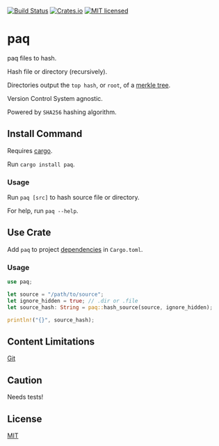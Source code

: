 [![Build Status](https://github.com/gregl83/paq/workflows/CI/badge.svg?branch=main)](https://github.com/gregl83/paq/actions?query=workflow%3ACI+branch%3Amain)
[![Crates.io](https://img.shields.io/crates/v/paq.svg)](https://crates.io/crates/paq)
[![MIT licensed](https://img.shields.io/badge/license-MIT-blue.svg)](https://github.com/gregl83/paq/blob/master/LICENSE)

# paq

paq files to hash.

Hash file or directory (recursively).

Directories output the `top hash`, or `root`, of a [merkle tree](https://en.wikipedia.org/wiki/Merkle_tree).

Version Control System agnostic.

Powered by `SHA256` hashing algorithm.

## Install Command

Requires [cargo](https://doc.rust-lang.org/cargo/getting-started/installation.html).

Run `cargo install paq`.

### Usage

Run `paq [src]` to hash source file or directory. 

For help, run `paq --help`.

## Use Crate

Add `paq` to project [dependencies](https://doc.rust-lang.org/cargo/reference/specifying-dependencies.html#specifying-dependencies-from-cratesio) in `Cargo.toml`.

### Usage

```rust
use paq;

let source = "/path/to/source";
let ignore_hidden = true; // .dir or .file
let source_hash: String = paq::hash_source(source, ignore_hidden);

println!("{}", source_hash);
```

## Content Limitations

[Git](https://git.wiki.kernel.org/index.php/ContentLimitations)

## Caution

Needs tests!

## License

[MIT](LICENSE)
